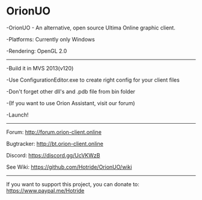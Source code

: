 # OrionUO
-OrionUO - An alternative, open source Ultima Online graphic client.

-Platforms: Currently only Windows

-Rendering: OpenGL 2.0


--------------
-Build it in MVS 2013(v120)

-Use ConfigurationEditor.exe to create right config for your client files

-Don't forget other dll's and .pdb file from bin folder

-(If you want to use Orion Assistant, visit our forum)

-Launch!


--------------

Forum: http://forum.orion-client.online

Bugtracker: http://bt.orion-client.online

Discord: https://discord.gg/UcVKWzB

See Wiki: https://github.com/Hotride/OrionUO/wiki


--------------

If you want to support this project, you can donate to: https://www.paypal.me/Hotride
